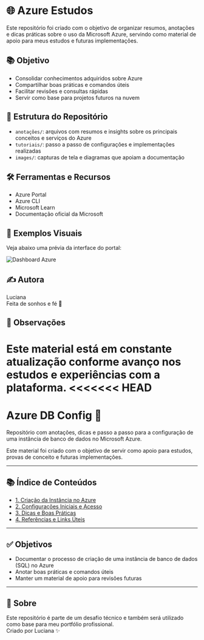 # 🌐 Azure Estudos

Este repositório foi criado com o objetivo de organizar resumos, anotações e dicas práticas sobre o uso da Microsoft Azure, servindo como material de apoio para meus estudos e futuras implementações.

## 📚 Objetivo

- Consolidar conhecimentos adquiridos sobre Azure
- Compartilhar boas práticas e comandos úteis
- Facilitar revisões e consultas rápidas
- Servir como base para projetos futuros na nuvem

## 📂 Estrutura do Repositório

- `anotações/`: arquivos com resumos e insights sobre os principais conceitos e serviços do Azure
- `tutoriais/`: passo a passo de configurações e implementações realizadas
- `images/`: capturas de tela e diagramas que apoiam a documentação

## 🛠️ Ferramentas e Recursos

- Azure Portal
- Azure CLI
- Microsoft Learn
- Documentação oficial da Microsoft

## 📸 Exemplos Visuais

Veja abaixo uma prévia da interface do portal:

![Dashboard Azure](images/dashboard-exemplo.png)

## ✍️ Autora

Luciana  
Feita de sonhos e fé 💫

## 📌 Observações

Este material está em constante atualização conforme avanço nos estudos e experiências com a plataforma.
<<<<<<< HEAD
=======
# Azure DB Config 📘

Repositório com anotações, dicas e passo a passo para a configuração de uma instância de banco de dados no Microsoft Azure.

Este material foi criado com o objetivo de servir como apoio para estudos, provas de conceito e futuras implementações.

---

## 📚 Índice de Conteúdos

- [1. Criação da Instância no Azure](docs/01-criacao-instancia.md)
- [2. Configurações Iniciais e Acesso](docs/02-configuracoes-iniciais.md)
- [3. Dicas e Boas Práticas](docs/03-tips-e-boas-praticas.md)
- [4. Referências e Links Úteis](docs/04-referencias.md)

---

## ✅ Objetivos

- Documentar o processo de criação de uma instância de banco de dados (SQL) no Azure
- Anotar boas práticas e comandos úteis
- Manter um material de apoio para revisões futuras

---

## 📌 Sobre

Este repositório é parte de um desafio técnico e também será utilizado como base para meu portfólio profissional.  
Criado por Luciana ✨
